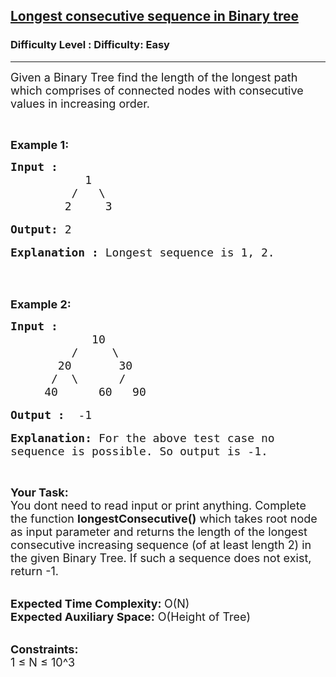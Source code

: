 <h2><a href="https://www.geeksforgeeks.org/problems/longest-consecutive-sequence-in-binary-tree/1?itm_source=geeksforgeeks&itm_medium=article&itm_campaign=practice_card">Longest consecutive sequence in Binary tree</a></h2><h3>Difficulty Level : Difficulty: Easy</h3><hr><div class="problems_problem_content__Xm_eO"><p><span style="font-size:18px">Given a Binary Tree find the length of the longest path which comprises of connected nodes with consecutive values in increasing order.&nbsp;</span></p>

<p>&nbsp;</p>

<p><strong><span style="font-size:18px">Example 1:</span></strong></p>

<pre><span style="font-size:18px"><strong>Input :      </strong>
           1                               
         /   \                          
        2     3                      </span>

<span style="font-size:18px"><strong>Output:</strong> 2</span>

<span style="font-size:18px"><strong>Explanation : </strong>Longest sequence is 1, 2.</span></pre>

<p><br>
&nbsp;</p>

<p><span style="font-size:18px"><strong>Example 2:</strong></span></p>

<pre><span style="font-size:18px"><strong>Input :    </strong>
            10                               
         /     \                          
       20       30                      
      /  \      /
     40      60   90    </span>

<span style="font-size:18px"><strong>Output : </strong> -1</span>

<span style="font-size:18px"><strong>Explanation: </strong>For the above test case no 
sequence is possible. So output is -1.</span></pre>

<p>&nbsp;</p>

<p><span style="font-size:18px"><strong>Your Task: &nbsp;</strong><br>
You dont need to read input or print anything. Complete the function <strong>longestConsecutive()</strong> which takes root node as input parameter and returns the length of the longest consecutive increasing sequence (of at least </span><span style="font-size:18px">length</span><span style="font-size:18px">&nbsp;2) in the given Binary Tree. If such a sequence does not exist, return&nbsp;-1.</span></p>

<p><br>
<span style="font-size:18px"><strong>Expected Time Complexity: </strong>O(N)<br>
<strong>Expected Auxiliary Space:</strong> O(Height of Tree)</span></p>

<p><br>
<span style="font-size:18px"><strong>Constraints:</strong><br>
1 ≤ N ≤ 10^3</span></p>
</div>